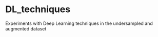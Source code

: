 # DL_techniques
Experiments with Deep Learning techniques in the undersampled and augmented dataset
